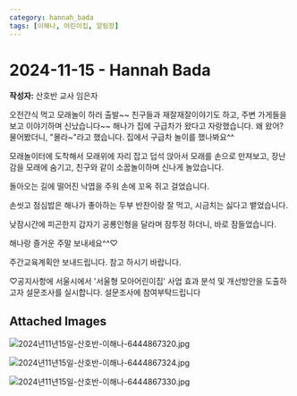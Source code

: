 ```yaml
---
category: hannah_bada
tags: [이해나, 어린이집, 알림장]
---
```


# 2024-11-15 - Hannah Bada

**작성자:** 산호반 교사 임은자  

오전간식 먹고  모래놀이 하러 출발~~
친구들과 재잘재잘이야기도 하고, 주변 가게들을 보고 이야기하며 신났습니다~~ 해나가 집에 구급차가 왔다고 자랑했습니다. 왜 왔어? 물어봤더니, "몰라~"라고 했습니다.  집에서 구급차 놀이를 했나봐요^^

모래놀이터에 도착해서 모래위에 자리 잡고 덥석 앉아서 모래를 손으로 만져보고, 장난감을 모래에 숨기고,   친구와 같이 소꿉놀이하며 신나게 놀았습니다.

돌아오는 길에 떨어진 낙엽을 주워 손에 꼬옥 쥐고 걸었습니다.

손씻고 점심밥은 해나가 좋아하는 두부 반찬이랑 잘 먹고, 시금치는 싫다고 뱉었습니다.

낮잠시간에 피곤한지 갑자기 공룡인형을 달라며 잠투정 하더니, 바로 잠들었습니다.

해나랑 즐거운 주말 보내세요^^♡

주간교육계획안 보내드립니다. 참고 하시기 바랍니다.

♡공지사항에  서울시에서 '서울형 모아어린이집' 사업 효과 분석 및 개선방안을 도출하고자
설문조사를 실시합니다. 설문조사에 참여부탁드립니다

## Attached Images
![2024년11년15일-산호반-이해나-6444867320.jpg](d:\Users\hannah\Downloads\kids\photo\2024년11년15일-산호반-이해나-6444867320.jpg)

![2024년11년15일-산호반-이해나-6444867324.jpg](d:\Users\hannah\Downloads\kids\photo\2024년11년15일-산호반-이해나-6444867324.jpg)

![2024년11년15일-산호반-이해나-6444867330.jpg](d:\Users\hannah\Downloads\kids\photo\2024년11년15일-산호반-이해나-6444867330.jpg)

